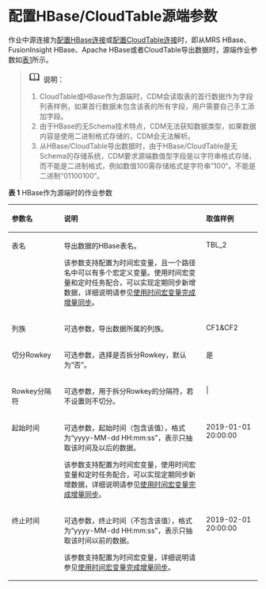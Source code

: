 # 配置HBase/CloudTable源端参数<a name="dayu_01_0050"></a>

作业中源连接为[配置HBase连接](配置HBase连接.md)或[配置CloudTable连接](配置CloudTable连接.md)时，即从MRS HBase、FusionInsight HBase、Apache HBase或者CloudTable导出数据时，源端作业参数如[表1](#zh-cn_topic_0108275276_table5046103815165)所示。

>![](public_sys-resources/icon-note.gif) **说明：**   
>1.  CloudTable或HBase作为源端时，CDM会读取表的首行数据作为字段列表样例，如果首行数据未包含该表的所有字段，用户需要自己手工添加字段。  
>2.  由于HBase的无Schema技术特点，CDM无法获知数据类型，如果数据内容是使用二进制格式存储的，CDM会无法解析。  
>1.  从HBase/CloudTable导出数据时，由于HBase/CloudTable是无Schema的存储系统，CDM要求源端数值型字段是以字符串格式存储，而不能是二进制格式，例如数值100需存储格式是字符串“100“，不能是二进制“01100100“。  

**表 1**  HBase作为源端时的作业参数

<a name="zh-cn_topic_0108275276_table5046103815165"></a>
<table><thead align="left"><tr id="zh-cn_topic_0108275276_row585315215165"><th class="cellrowborder" valign="top" width="20.919999999999998%" id="mcps1.2.4.1.1"><p id="zh-cn_topic_0108275276_p1626397215165"><a name="zh-cn_topic_0108275276_p1626397215165"></a><a name="zh-cn_topic_0108275276_p1626397215165"></a>参数名</p>
</th>
<th class="cellrowborder" valign="top" width="57.02%" id="mcps1.2.4.1.2"><p id="zh-cn_topic_0108275276_p4231334915165"><a name="zh-cn_topic_0108275276_p4231334915165"></a><a name="zh-cn_topic_0108275276_p4231334915165"></a>说明</p>
</th>
<th class="cellrowborder" valign="top" width="22.06%" id="mcps1.2.4.1.3"><p id="zh-cn_topic_0108275276_p482921015165"><a name="zh-cn_topic_0108275276_p482921015165"></a><a name="zh-cn_topic_0108275276_p482921015165"></a>取值样例</p>
</th>
</tr>
</thead>
<tbody><tr id="zh-cn_topic_0108275276_row4012116315165"><td class="cellrowborder" valign="top" width="20.919999999999998%" headers="mcps1.2.4.1.1 "><p id="zh-cn_topic_0108275276_p2858877215165"><a name="zh-cn_topic_0108275276_p2858877215165"></a><a name="zh-cn_topic_0108275276_p2858877215165"></a>表名</p>
</td>
<td class="cellrowborder" valign="top" width="57.02%" headers="mcps1.2.4.1.2 "><p id="zh-cn_topic_0108275276_p3398923015165"><a name="zh-cn_topic_0108275276_p3398923015165"></a><a name="zh-cn_topic_0108275276_p3398923015165"></a>导出数据的HBase表名。</p>
<p id="zh-cn_topic_0108275442_p1210244910548"><a name="zh-cn_topic_0108275442_p1210244910548"></a><a name="zh-cn_topic_0108275442_p1210244910548"></a>该参数支持配置为时间宏变量，且一个路径名中可以有多个宏定义变量。使用时间宏变量和定时任务配合，可以实现定期同步新增数据，详细说明请参见<a href="使用时间宏变量完成增量同步.md">使用时间宏变量完成增量同步</a>。</p>
</td>
<td class="cellrowborder" valign="top" width="22.06%" headers="mcps1.2.4.1.3 "><p id="zh-cn_topic_0108275276_p166427315165"><a name="zh-cn_topic_0108275276_p166427315165"></a><a name="zh-cn_topic_0108275276_p166427315165"></a>TBL_2</p>
</td>
</tr>
<tr id="zh-cn_topic_0108275276_row2085795312515"><td class="cellrowborder" valign="top" width="20.919999999999998%" headers="mcps1.2.4.1.1 "><p id="zh-cn_topic_0108275276_p9857953135118"><a name="zh-cn_topic_0108275276_p9857953135118"></a><a name="zh-cn_topic_0108275276_p9857953135118"></a>列族</p>
</td>
<td class="cellrowborder" valign="top" width="57.02%" headers="mcps1.2.4.1.2 "><p id="zh-cn_topic_0108275276_p168572535513"><a name="zh-cn_topic_0108275276_p168572535513"></a><a name="zh-cn_topic_0108275276_p168572535513"></a>可选参数，导出数据所属的列族。</p>
</td>
<td class="cellrowborder" valign="top" width="22.06%" headers="mcps1.2.4.1.3 "><p id="zh-cn_topic_0108275276_p11857175335116"><a name="zh-cn_topic_0108275276_p11857175335116"></a><a name="zh-cn_topic_0108275276_p11857175335116"></a>CF1&amp;CF2</p>
</td>
</tr>
<tr id="zh-cn_topic_0108275276_row68131455163415"><td class="cellrowborder" valign="top" width="20.919999999999998%" headers="mcps1.2.4.1.1 "><p id="zh-cn_topic_0108275276_p198131455173412"><a name="zh-cn_topic_0108275276_p198131455173412"></a><a name="zh-cn_topic_0108275276_p198131455173412"></a>切分Rowkey</p>
</td>
<td class="cellrowborder" valign="top" width="57.02%" headers="mcps1.2.4.1.2 "><p id="zh-cn_topic_0108275276_p14813655143413"><a name="zh-cn_topic_0108275276_p14813655143413"></a><a name="zh-cn_topic_0108275276_p14813655143413"></a>可选参数，选择是否拆分Rowkey，默认为<span class="parmvalue" id="zh-cn_topic_0108275276_parmvalue10921715103718"><a name="zh-cn_topic_0108275276_parmvalue10921715103718"></a><a name="zh-cn_topic_0108275276_parmvalue10921715103718"></a>“否”</span>。</p>
</td>
<td class="cellrowborder" valign="top" width="22.06%" headers="mcps1.2.4.1.3 "><p id="zh-cn_topic_0108275276_p881355511346"><a name="zh-cn_topic_0108275276_p881355511346"></a><a name="zh-cn_topic_0108275276_p881355511346"></a>是</p>
</td>
</tr>
<tr id="zh-cn_topic_0108275276_row1431725743415"><td class="cellrowborder" valign="top" width="20.919999999999998%" headers="mcps1.2.4.1.1 "><p id="zh-cn_topic_0108275276_p3317457133416"><a name="zh-cn_topic_0108275276_p3317457133416"></a><a name="zh-cn_topic_0108275276_p3317457133416"></a>Rowkey分隔符</p>
</td>
<td class="cellrowborder" valign="top" width="57.02%" headers="mcps1.2.4.1.2 "><p id="zh-cn_topic_0108275276_p1631810574340"><a name="zh-cn_topic_0108275276_p1631810574340"></a><a name="zh-cn_topic_0108275276_p1631810574340"></a>可选参数，用于拆分Rowkey的分隔符，若不设置则不切分。</p>
</td>
<td class="cellrowborder" valign="top" width="22.06%" headers="mcps1.2.4.1.3 "><p id="zh-cn_topic_0108275276_p15318175714341"><a name="zh-cn_topic_0108275276_p15318175714341"></a><a name="zh-cn_topic_0108275276_p15318175714341"></a>|</p>
</td>
</tr>
<tr id="zh-cn_topic_0108275276_row667043895219"><td class="cellrowborder" valign="top" width="20.919999999999998%" headers="mcps1.2.4.1.1 "><p id="zh-cn_topic_0108275276_p1967023835217"><a name="zh-cn_topic_0108275276_p1967023835217"></a><a name="zh-cn_topic_0108275276_p1967023835217"></a>起始时间</p>
</td>
<td class="cellrowborder" valign="top" width="57.02%" headers="mcps1.2.4.1.2 "><p id="zh-cn_topic_0108275276_p091005834018"><a name="zh-cn_topic_0108275276_p091005834018"></a><a name="zh-cn_topic_0108275276_p091005834018"></a>可选参数，<span id="zh-cn_topic_0108275276_ph5654161619427"><a name="zh-cn_topic_0108275276_ph5654161619427"></a><a name="zh-cn_topic_0108275276_ph5654161619427"></a>起始时间（包含该值），格式为<span class="uicontrol" id="zh-cn_topic_0108275276_uicontrol1791019582400"><a name="zh-cn_topic_0108275276_uicontrol1791019582400"></a><a name="zh-cn_topic_0108275276_uicontrol1791019582400"></a>“yyyy-MM-dd HH:mm:ss”</span>，表示只抽取该时间及以后的数据。</span></p>
<p id="zh-cn_topic_0108275276_p116711580415"><a name="zh-cn_topic_0108275276_p116711580415"></a><a name="zh-cn_topic_0108275276_p116711580415"></a>该参数支持配置为时间宏变量，使用时间宏变量和定时任务配合，可以实现定期同步新增数据，详细说明请参见<a href="使用时间宏变量完成增量同步.md">使用时间宏变量完成增量同步</a>。</p>
</td>
<td class="cellrowborder" valign="top" width="22.06%" headers="mcps1.2.4.1.3 "><p id="zh-cn_topic_0108275276_p17670173812526"><a name="zh-cn_topic_0108275276_p17670173812526"></a><a name="zh-cn_topic_0108275276_p17670173812526"></a>2019-01-01 20:00:00</p>
</td>
</tr>
<tr id="zh-cn_topic_0108275276_row6700144113522"><td class="cellrowborder" valign="top" width="20.919999999999998%" headers="mcps1.2.4.1.1 "><p id="zh-cn_topic_0108275276_p1970004165215"><a name="zh-cn_topic_0108275276_p1970004165215"></a><a name="zh-cn_topic_0108275276_p1970004165215"></a>终止时间</p>
</td>
<td class="cellrowborder" valign="top" width="57.02%" headers="mcps1.2.4.1.2 "><p id="zh-cn_topic_0108275276_p2700041145210"><a name="zh-cn_topic_0108275276_p2700041145210"></a><a name="zh-cn_topic_0108275276_p2700041145210"></a>可选参数，<span id="zh-cn_topic_0108275276_ph5201142410429"><a name="zh-cn_topic_0108275276_ph5201142410429"></a><a name="zh-cn_topic_0108275276_ph5201142410429"></a>终止时间（不包含该值），格式为<span class="uicontrol" id="zh-cn_topic_0108275276_uicontrol922161113549"><a name="zh-cn_topic_0108275276_uicontrol922161113549"></a><a name="zh-cn_topic_0108275276_uicontrol922161113549"></a>“yyyy-MM-dd HH:mm:ss”</span>，表示只抽取该时间以前的数据。</span></p>
<p id="zh-cn_topic_0108275276_p92671211101710"><a name="zh-cn_topic_0108275276_p92671211101710"></a><a name="zh-cn_topic_0108275276_p92671211101710"></a>该参数支持配置为时间宏变量，详细说明请参见<a href="使用时间宏变量完成增量同步.md">使用时间宏变量完成增量同步</a>。</p>
</td>
<td class="cellrowborder" valign="top" width="22.06%" headers="mcps1.2.4.1.3 "><p id="zh-cn_topic_0108275276_p17007416523"><a name="zh-cn_topic_0108275276_p17007416523"></a><a name="zh-cn_topic_0108275276_p17007416523"></a>2019-02-01 20:00:00</p>
</td>
</tr>
</tbody>
</table>

